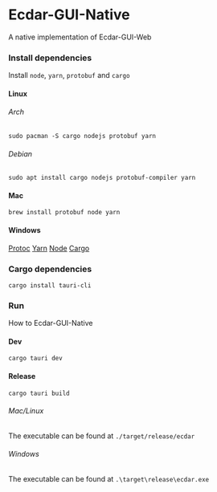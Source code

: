 # Ecdar-GUI-Native

A native implementation of Ecdar-GUI-Web


### Install dependencies

Install `node`, `yarn`, `protobuf` and `cargo`

#### Linux
###### Arch
```
sudo pacman -S cargo nodejs protobuf yarn
```

###### Debian
```
sudo apt install cargo nodejs protobuf-compiler yarn
```

#### Mac
```
brew install protobuf node yarn
```

#### Windows
[Protoc](https://www.geeksforgeeks.org/how-to-install-protocol-buffers-on-windows/)
[Yarn](https://classic.yarnpkg.com/lang/en/docs/install/#windows-stable)
[Node](https://nodejs.org/en/download)
[Cargo](https://doc.rust-lang.org/cargo/getting-started/installation.html)


### Cargo dependencies
```
cargo install tauri-cli
```
### Run
How to Ecdar-GUI-Native
#### Dev
```
cargo tauri dev
```
#### Release
```
cargo tauri build
```

###### Mac/Linux
The executable can be found at `./target/release/ecdar`
###### Windows
The executable can be found at `.\target\release\ecdar.exe`
